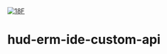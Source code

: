 [![18F](https://circleci.com/gh/18F/hud-erm-ide-custom-api.svg?style=shield)](https://app.circleci.com/pipelines/github/18F/hud-erm-ide-custom-api)

# hud-erm-ide-custom-api
